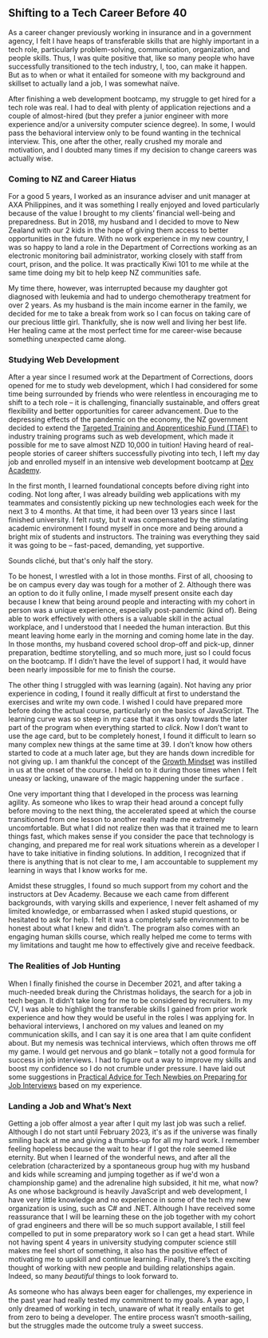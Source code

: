 ## Shifting to a Tech Career Before 40

As a career changer previously working in insurance and in a government agency, I felt I have heaps of transferable skills that are highly important in a tech role, particularly problem-solving, communication, organization, and people skills. Thus, I was quite positive that, like so many people who have successfully transitioned to the tech industry, I, too, can make it happen. But as to when or what it entailed for someone with my background and skillset to actually land a job, I was somewhat naïve.

After finishing a web development bootcamp, my struggle to get hired for a tech role was real. I had to deal with plenty of application rejections and a couple of almost-hired (but they prefer a junior engineer with more experience and/or a university computer science degree). In some, I would pass the behavioral interview only to be found wanting in the technical interview. This, one after the other, really crushed my morale and motivation, and I doubted many times if my decision to change careers was actually wise.

### Coming to NZ and Career Hiatus

For a good 5 years, I worked as an insurance adviser and unit manager at AXA Philippines, and it was something I really enjoyed and loved particularly because of the value I brought to my clients’ financial well-being and preparedness. But in 2018, my husband and I decided to move to New Zealand with our 2 kids in the hope of giving them access to better opportunities in the future. With no work experience in my new country, I was so happy to land a role in the Department of Corrections working as an electronic monitoring bail administrator, working closely with staff from court, prison, and the police. It was practically Kiwi 101 to me while at the same time doing my bit to help keep NZ communities safe. 

My time there, however, was interrupted because my daughter got diagnosed with leukemia and had to undergo chemotherapy treatment for over 2 years. As my husband is the main income earner in the family, we decided for me to take a break from work so I can focus on taking care of our precious little girl. Thankfully, she is now well and living her best life. Her healing came at the most perfect time for me career-wise because something unexpected came along.

### Studying Web Development

After a year since I resumed work at the Department of Corrections, doors opened for me to study web development, which I had considered for some time being surrounded by friends who were relentless in encouraging me to shift to a tech role – it is challenging, financially sustainable, and offers great flexibility and better opportunities for career advancement. Due to the depressing effects of the pandemic on the economy, the NZ government decided to extend the [Targeted Training and Apprenticeship Fund (TTAF)](https://www.careers.govt.nz/courses/funding-study-and-training/ttaf/) to industry training programs such as web development, which made it possible for me to save almost NZD 10,000 in tuition! Having heard of real-people stories of career shifters successfully pivoting into tech, I left my day job and enrolled myself in an intensive web development bootcamp at [Dev Academy](https://devacademy.co.nz/).   

In the first month, I learned foundational concepts before diving right into coding. Not long after, I was already building web applications with my teammates and consistently picking up new technologies each week for the next 3 to 4 months. At that time, it had been over 13 years since I last finished university. I felt rusty, but it was compensated by the stimulating academic environment I found myself in once more and being around a bright mix of students and instructors. The training was everything they said it was going to be – fast-paced, demanding, yet supportive. 

Sounds cliché, but that's only half the story.

To be honest, I wrestled with a lot in those months. First of all, choosing to be on campus every day was tough for a mother of 2. Although there was an option to do it fully online, I made myself present onsite each day because I knew that being around people and interacting with my cohort in person was a unique experience, especially post-pandemic (kind of). Being able to work effectively with others is a valuable skill in the actual workplace, and I understood that I needed the human interaction. But this meant leaving home early in the morning and coming home late in the day. In those months, my husband covered school drop-off and pick-up, dinner preparation, bedtime storytelling, and so much more, just so I could focus on the bootcamp. If I didn’t have the level of support I had, it would have been nearly impossible for me to finish the course. 

The other thing I struggled with was learning (again). Not having any prior experience in coding, I found it really difficult at first to understand the exercises and write my own code. I wished I could have prepared more before doing the actual course, particularly on the basics of JavaScript. The learning curve was so steep in my case that it was only towards the later part of the program when everything started to *click*. Now I don’t want to use the age card, but to be completely honest, I found it difficult to learn so many complex new things at the same time at 39. I don’t know how others started to code at a much later age, but they are hands down incredible for not giving up. I am thankful the concept of the [Growth Mindset](https://www.youtube.com/watch?v=hiiEeMN7vbQ) was instilled in us at the onset of the course. I held on to it during those times when I felt uneasy or lacking, unaware of the magic happening under the surface .  

One very important thing that I developed in the process was learning agility. As someone who likes to wrap their head around a concept fully before moving to the next thing, the accelerated speed at which the course transitioned from one lesson to another really made me extremely uncomfortable. But what I did not realize then was that it trained me to learn things fast, which makes sense if you consider the pace that technology is changing, and prepared me for real work situations wherein as a developer I have to take initiative in finding solutions. In addition, I recognized that if there is anything that is not clear to me, I am accountable to supplement my learning in ways that I know works for me.

Amidst these struggles, I found so much support from my cohort and the instructors at Dev Academy. Because we each came from different backgrounds, with varying skills and experience, I never felt ashamed of my limited knowledge, or embarrassed when I asked stupid questions, or hesitated to ask for help. I felt it was a completely safe environment to be honest about what I knew and didn't. The program also comes with an engaging human skills course, which really helped me come to terms with my limitations and taught me how to effectively give and receive feedback. 

### The Realities of Job Hunting

When I finally finished the course in December 2021, and after taking a much-needed break during the Christmas holidays, the search for a job in tech began. It didn’t take long for me to be considered by recruiters. In my CV, I was able to highlight the transferable skills I gained from prior work experience and how they would be useful in the roles I was applying for. In behavioral interviews, I anchored on my values and leaned on my communication skills, and I can say it is one area that I am quite confident about. But my nemesis was technical interviews, which often throws me off my game. I would get nervous and go blank – totally not a good formula for success in job interviews. I had to figure out a way to improve my skills and boost my confidence so I do not crumble under pressure. I have laid out some suggestions in [Practical Advice for Tech Newbies on Preparing for Job Interviews](https://beforeforty.hashnode.dev/practical-advice-for-tech-newbies-on-preparing-for-job-interviews) based on my experience.

### Landing a Job and What’s Next

Getting a job offer almost a year after I quit my last job was such a relief. Although I do not start until February 2023, it's as if the universe was finally smiling back at me and giving a thumbs-up for all my hard work. I remember feeling hopeless because the wait to hear if I got the role seemed like eternity. But when I learned of the wonderful news, and after all the celebration (characterized by a spontaneous group hug with my husband and kids while screaming and jumping together as if we'd won a championship game) and the adrenaline high subsided, it hit me, what now? As one whose background is heavily JavaScript and web development, I have very little knowledge and no experience in some of the tech my new organization is using, such as C# and .NET. Although I have received some reassurance that I will be learning these on the job together with my cohort of grad engineers and there will be so much support available, I still feel compelled to put in some preparatory work so I can get a head start. While not having spent 4 years in university studying computer science still makes me feel short of something, it also has the positive effect of motivating me to upskill and continue learning. Finally, there’s the exciting thought of working with new people and building relationships again. Indeed, so many *beautiful* things to look forward to.

As someone who has always been eager for challenges, my experience in the past year had really tested my commitment to my goals. A year ago, I only dreamed of working in tech, unaware of what it really entails to get from zero to being a developer. The entire process wasn’t smooth-sailing, but the struggles made the outcome truly a sweet success.
